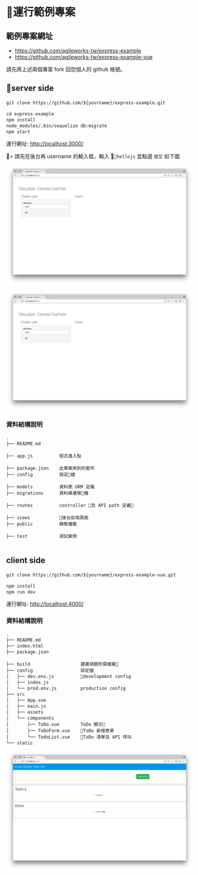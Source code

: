 # 運行範例專案


## 範例專案網址

* <https://github.com/agileworks-tw/express-example>
* <https://github.com/agileworks-tw/express-example-vue>

請先將上述兩個專案 fork 回您個人的 github 帳號。

## server side

```
git clone https://github.com/${yourname}/express-example.git
```

```
cd express-example
npm install
node_modules/.bin/sequelize db:migrate
npm start
```

運行網址: <http://localhost:3000/>

> 請先在後台再 username 的輸入框，輸入 `hellojs` 並點選 `提交` 如下圖

![](assets/2018-07-04-15-29-27.png)

![](assets/2018-07-04-15-29-47.png)

### 資料結構說明

```
.
├── README.md

├── app.js          程式進入點

├── package.json    此專案用到的套件
├── config          設定檔

├── models          資料表 ORM 定義
├── migrations      資料庫遷移檔

├── routes          controller 及 API path 定義

├── views           後台前端頁面
├── public          靜態檔案

├── test            測試案例


```


## client side

```
git clone https://github.com/${yourname}/express-example-vue.git
```

```
npm install
npm run dev
```

運行網址: <http://localhost:4000/>

### 資料結構說明

```
.
├── README.md
├── index.html
├── package.json

├── build                   建置相關所需檔案
├── config                  設定檔
│   ├── dev.env.js          development config 
│   ├── index.js
│   └── prod.env.js         production config
├── src
│   ├── App.vue
│   ├── main.js
│   ├── assets
│   └── components
│       ├── ToDo.vue        ToDo 顯示
│       ├── ToDoForm.vue    ToDo 新增表單
│       └── TodoList.vue    ToDo 清單及 API 呼叫
└── static

```

![](assets/2018-07-04-15-31-40.png)